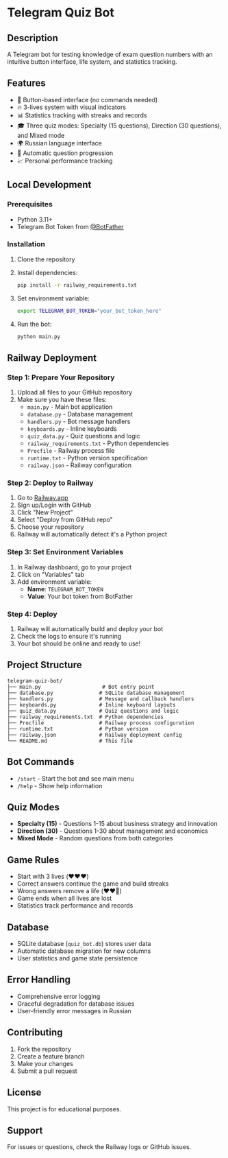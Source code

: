 # Telegram Quiz Bot

## Description
A Telegram bot for testing knowledge of exam question numbers with an intuitive button interface, life system, and statistics tracking.

## Features
- 🎯 Button-based interface (no commands needed)
- 🔥 3-lives system with visual indicators
- 📊 Statistics tracking with streaks and records
- 🎓 Three quiz modes: Specialty (15 questions), Direction (30 questions), and Mixed mode
- 🌍 Russian language interface
- 🔄 Automatic question progression
- 📈 Personal performance tracking

## Local Development

### Prerequisites
- Python 3.11+
- Telegram Bot Token from [@BotFather](https://t.me/BotFather)

### Installation
1. Clone the repository
2. Install dependencies:
   ```bash
   pip install -r railway_requirements.txt
   ```

3. Set environment variable:
   ```bash
   export TELEGRAM_BOT_TOKEN="your_bot_token_here"
   ```

4. Run the bot:
   ```bash
   python main.py
   ```

## Railway Deployment

### Step 1: Prepare Your Repository
1. Upload all files to your GitHub repository
2. Make sure you have these files:
   - `main.py` - Main bot application
   - `database.py` - Database management
   - `handlers.py` - Bot message handlers
   - `keyboards.py` - Inline keyboards
   - `quiz_data.py` - Quiz questions and logic
   - `railway_requirements.txt` - Python dependencies
   - `Procfile` - Railway process file
   - `runtime.txt` - Python version specification
   - `railway.json` - Railway configuration

### Step 2: Deploy to Railway
1. Go to [Railway.app](https://railway.app)
2. Sign up/Login with GitHub
3. Click "New Project"
4. Select "Deploy from GitHub repo"
5. Choose your repository
6. Railway will automatically detect it's a Python project

### Step 3: Set Environment Variables
1. In Railway dashboard, go to your project
2. Click on "Variables" tab
3. Add environment variable:
   - **Name**: `TELEGRAM_BOT_TOKEN`
   - **Value**: Your bot token from BotFather

### Step 4: Deploy
1. Railway will automatically build and deploy your bot
2. Check the logs to ensure it's running
3. Your bot should be online and ready to use!

## Project Structure
```
telegram-quiz-bot/
├── main.py                    # Bot entry point
├── database.py               # SQLite database management
├── handlers.py               # Message and callback handlers
├── keyboards.py              # Inline keyboard layouts
├── quiz_data.py              # Quiz questions and logic
├── railway_requirements.txt  # Python dependencies
├── Procfile                  # Railway process configuration
├── runtime.txt               # Python version
├── railway.json              # Railway deployment config
└── README.md                 # This file
```

## Bot Commands
- `/start` - Start the bot and see main menu
- `/help` - Show help information

## Quiz Modes
- **Specialty (15)** - Questions 1-15 about business strategy and innovation
- **Direction (30)** - Questions 1-30 about management and economics
- **Mixed Mode** - Random questions from both categories

## Game Rules
- Start with 3 lives (❤️❤️❤️)
- Correct answers continue the game and build streaks
- Wrong answers remove a life (❤️❤️🖤)
- Game ends when all lives are lost
- Statistics track performance and records

## Database
- SQLite database (`quiz_bot.db`) stores user data
- Automatic database migration for new columns
- User statistics and game state persistence

## Error Handling
- Comprehensive error logging
- Graceful degradation for database issues
- User-friendly error messages in Russian

## Contributing
1. Fork the repository
2. Create a feature branch
3. Make your changes
4. Submit a pull request

## License
This project is for educational purposes.

## Support
For issues or questions, check the Railway logs or GitHub issues.